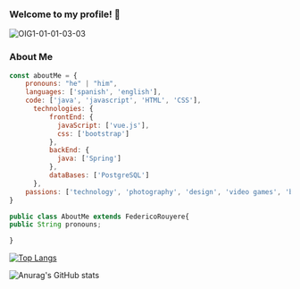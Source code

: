 ### Welcome to my profile! 👋

![OIG1-01-01-03-03](https://user-images.githubusercontent.com/101667265/231556134-59ebf728-9d72-4068-b61f-907458a003b0.png)

### About Me

```js
const aboutMe = {
    pronouns: "he" | "him",
    languages: ['spanish', 'english'],
    code: ['java', 'javascript', 'HTML', 'CSS'],
      technologies: {
          frontEnd: {
            javaScript: ['vue.js'],
            css: ['bootstrap']
          },
          backEnd: {
            java: ['Spring']
          },
          dataBases: ['PostgreSQL']
      },
    passions: ['technology', 'photography', 'design', 'video games', 'books', 'movies']
}
```

```js
public class AboutMe extends FedericoRouyere{
public String pronouns;

}
```
[![Top Langs](https://github-readme-stats.vercel.app/api/top-langs/?username=FedeCasper&layout=compact&theme=midnight-purple)](https://github.com/anuraghazra/github-readme-stats)

![Anurag's GitHub stats](https://github-readme-stats.vercel.app/api?username=FedeCasper&show_icons=true&theme=midnight-purple )

<!--
**FedeCasper/FedeCasper** is a ✨ _special_ ✨ repository because its `README.md` (this file) appears on your GitHub profile.

Here are some ideas to get you started:

- 🔭 I’m currently working on ...
- 🌱 I’m currently learning ...
- 👯 I’m looking to collaborate on ...
- 🤔 I’m looking for help with ...
- 💬 Ask me about ...
- 📫 How to reach me: ...
- 😄 Pronouns: ...
- ⚡ Fun fact: ...
-->

